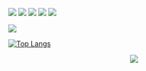 ![](https://img.shields.io/badge/C%23-informational?style=flat&logo=csharp&logoColor=ff0000&labelColor=ff0000&color=000000) 
![](https://img.shields.io/badge/Lua*-informational?style=flat&logo=lua&logoColor=ff0000&labelColor=ff0000&color=000000) 
![](https://img.shields.io/badge/Python-informational?style=flat&logo=python&logoColor=ff0000&labelColor=ff0000&color=000000) 
![](https://img.shields.io/badge/JavaScript-informational?style=flat&logo=javascript&logoColor=ff0000&labelColor=ff0000&color=000000)
![](https://img.shields.io/badge/Visual%20Studio-informational?style=flat&logo=visualstudio&logoColor=ff0000&labelColor=ff0000&color=000000)

![](https://img.shields.io/badge/Windows-informational?style=flat&logo=Windows&logoColor=ff0000&labelColor=ff0000&color=000000)




[![Top Langs](https://github-readme-stats.vercel.app/api/top-langs/?username=string-dot-byte&layout=compact&theme=dark&hide=batchfile,php&langs_count=6&title_color=ff0000&text_color=ffffff&bg_color=000000&border_color=000000&icon_color=ffffff&custom_title=most%20used%20langs)](https://github.com/string-dot-byte/github-readme-stats)
</p>

<p align="center">
  <img style="text-align:center;" src="https://komarev.com/ghpvc/?username=string-dot-byte&style=flat-square&color=6e6d6d">
</p
